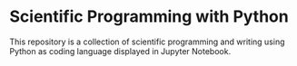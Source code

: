 # Scientific Programming with Python
This repository is a collection of scientific programming and writing using Python as coding language displayed in Jupyter Notebook.
